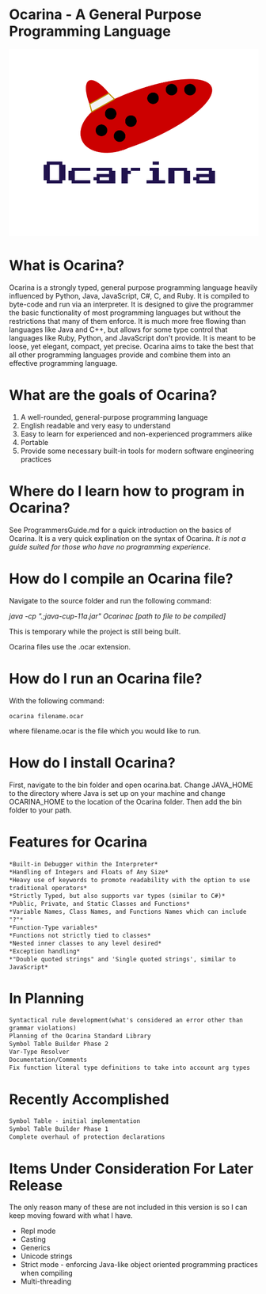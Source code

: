 # Ocarina - A General Purpose Programming Language
![Logo](https://github.com/jcc117/Ocarina/blob/master/Logo.png)

# What is Ocarina?
Ocarina is a strongly typed, general purpose programming language heavily influenced by Python, Java, JavaScript, C#, C, and Ruby.
It is compiled to byte-code and run via an interpreter. It is designed to give the programmer the basic functionality of most programming languages but 
without the restrictions that many of them enforce. It is much more free flowing than languages like Java and C++, but allows for some type control that 
languages like Ruby, Python, and JavaScript don't provide. It is meant to be loose, yet elegant, compact, yet precise. Ocarina aims to take the best that 
all other programming languages provide and combine them into an effective programming language.

# What are the goals of Ocarina?
1. A well-rounded, general-purpose programming language
2. English readable and very easy to understand
3. Easy to learn for experienced and non-experienced programmers alike
4. Portable
5. Provide some necessary built-in tools for modern software engineering practices

# Where do I learn how to program in Ocarina?
See ProgrammersGuide.md for a quick introduction on the basics of Ocarina. It is a very quick explination on the syntax of Ocarina. *It is not a guide 
suited for those who have no programming experience.* 

# How do I compile an Ocarina file?
Navigate to the source folder and run the following command:

*java -cp ".;java-cup-11a.jar" Ocarinac [path to file to be compiled]*

This is temporary while the project is still being built.

Ocarina files use the .ocar extension.

# How do I run an Ocarina file?
With the following command:

	ocarina filename.ocar

where filename.ocar is the file which you would like to run.

# How do I install Ocarina?
First, navigate to the bin folder and open ocarina.bat. Change JAVA_HOME to the directory where Java is set up on your machine and change OCARINA_HOME 
to the location of the Ocarina folder. Then add the bin folder to your path.

# Features for Ocarina
	*Built-in Debugger within the Interpreter*
	*Handling of Integers and Floats of Any Size*
	*Heavy use of keywords to promote readability with the option to use traditional operators*
	*Strictly Typed, but also supports var types (similar to C#)*
	*Public, Private, and Static Classes and Functions*
	*Variable Names, Class Names, and Functions Names which can include "?"*
	*Function-Type variables*
	*Functions not strictly tied to classes*
	*Nested inner classes to any level desired*
	*Exception handling*
	*"Double quoted strings" and 'Single quoted strings', similar to JavaScript*

# In Planning
	Syntactical rule development(what's considered an error other than grammar violations)
	Planning of the Ocarina Standard Library
	Symbol Table Builder Phase 2
	Var-Type Resolver
	Documentation/Comments
	Fix function literal type definitions to take into account arg types

# Recently Accomplished
	Symbol Table - initial implementation
	Symbol Table Builder Phase 1
	Complete overhaul of protection declarations

# Items Under Consideration For Later Release
The only reason many of these are not included in this version is so I can keep moving foward with what I have.
* Repl mode
* Casting
* Generics
* Unicode strings
* Strict mode - enforcing Java-like object oriented programming practices when compiling
* Multi-threading
